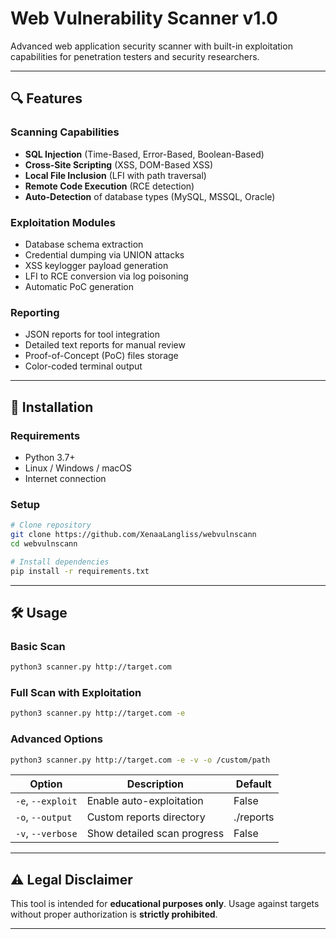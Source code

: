 
# Web Vulnerability Scanner v1.0

Advanced web application security scanner with built-in exploitation capabilities for penetration testers and security researchers.

---

## 🔍 Features

### Scanning Capabilities
- **SQL Injection** (Time-Based, Error-Based, Boolean-Based)
- **Cross-Site Scripting** (XSS, DOM-Based XSS)
- **Local File Inclusion** (LFI with path traversal)
- **Remote Code Execution** (RCE detection)
- **Auto-Detection** of database types (MySQL, MSSQL, Oracle)

### Exploitation Modules
- Database schema extraction
- Credential dumping via UNION attacks
- XSS keylogger payload generation
- LFI to RCE conversion via log poisoning
- Automatic PoC generation

### Reporting
- JSON reports for tool integration
- Detailed text reports for manual review
- Proof-of-Concept (PoC) files storage
- Color-coded terminal output

---

## 🚀 Installation

### Requirements
- Python 3.7+
- Linux / Windows / macOS
- Internet connection

### Setup
```bash
# Clone repository
git clone https://github.com/XenaaLangliss/webvulnscann
cd webvulnscann

# Install dependencies
pip install -r requirements.txt
```

---

## 🛠 Usage

### Basic Scan
```bash
python3 scanner.py http://target.com
```

### Full Scan with Exploitation
```bash
python3 scanner.py http://target.com -e
```

### Advanced Options
```bash
python3 scanner.py http://target.com -e -v -o /custom/path
```

| Option | Description                          | Default   |
|--------|--------------------------------------|-----------|
| `-e`, `--exploit` | Enable auto-exploitation         | False     |
| `-o`, `--output`  | Custom reports directory         | ./reports |
| `-v`, `--verbose` | Show detailed scan progress      | False     |

---

## ⚠️ Legal Disclaimer

This tool is intended for **educational purposes only**. Usage against targets without proper authorization is **strictly prohibited**.

---
